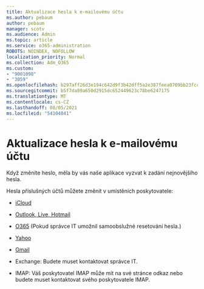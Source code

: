 ```yaml
---
title: Aktualizace hesla k e-mailovému účtu
ms.author: pebaum
author: pebaum
manager: scotv
ms.audience: Admin
ms.topic: article
ms.service: o365-administration
ROBOTS: NOINDEX, NOFOLLOW
localization_priority: Normal
ms.collection: Adm_O365
ms.custom:
- "9001098"
- "3059"
ms.openlocfilehash: b297aff26d3e194c642d9f3b42dff5a2e387feea0709bb23fcc8182360453307
ms.sourcegitcommit: b5f7da89a650d2915dc652449623c78be6247175
ms.translationtype: MT
ms.contentlocale: cs-CZ
ms.lasthandoff: 08/05/2021
ms.locfileid: "54104841"
---
```

# <a name="updating-your-email-account-password"></a>Aktualizace hesla k e-mailovému účtu

Když změníte heslo, měla by vás naše aplikace vyzvat k zadání nejnovějšího hesla.

Hesla příslušných účtů můžete změnit v umístěních poskytovatele:

- [iCloud](https://support.apple.com/HT201487)

- [Outlook, Live, Hotmail](https://account.live.com/password/reset)

- [O365](https://passwordreset.microsoftonline.com) (Pokud správce IT umožnil samoobslužné resetování hesla.)

- [Yahoo](https://login.yahoo.com/account/challenge/username?done=https%3A%2F%2Fwww.yahoo.com%2F&authMechanism=secondary&chllngnm=base&sessionIndex=QQ--)

- [Gmail](https://support.google.com/mail/answer/41078?co=GENIE.Platform%3DDesktop&hl=en)

- Exchange: Budete muset kontaktovat správce IT.

- IMAP: Váš poskytovatel IMAP může mít na své stránce odkaz nebo budete muset kontaktovat svého poskytovatele IMAP.